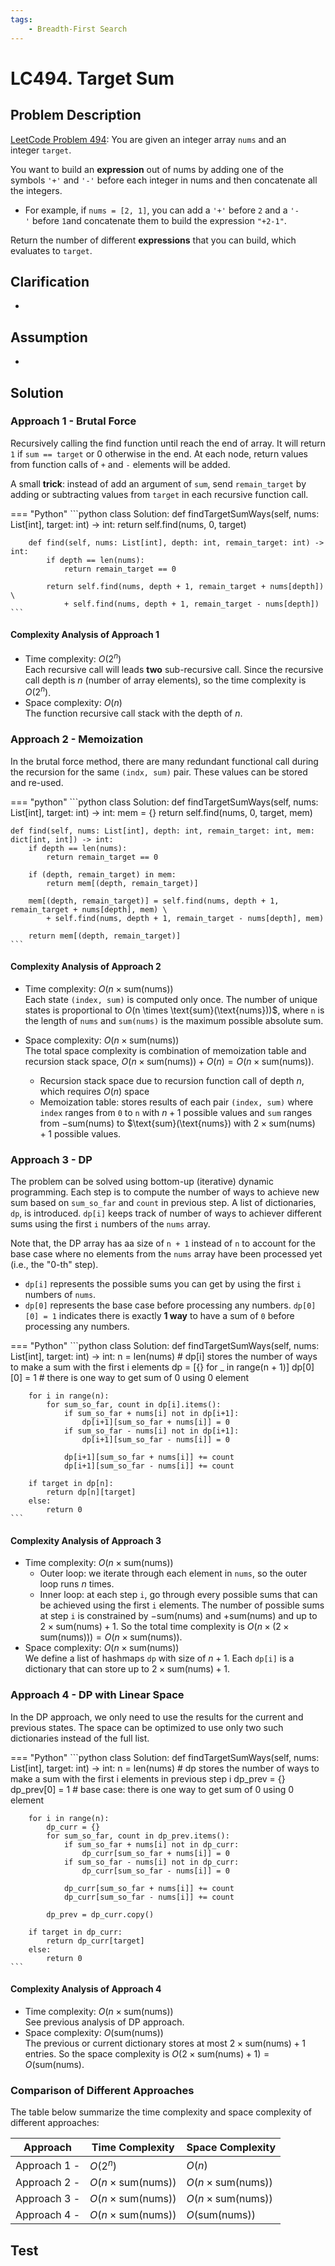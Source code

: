 ```yaml
---
tags:
    - Breadth-First Search
---
```


# LC494. Target Sum

## Problem Description

[LeetCode Problem 494](https://leetcode.com/problems/target-sum/description/): You are given an integer array `nums` and an integer `target`.

You want to build an **expression** out of nums by adding one of the symbols `'+'` and `'-'` before each integer in nums and then concatenate all the integers.

- For example, if `nums = [2, 1]`, you can add a `'+'` before `2` and a `'-'` before `1`and concatenate them to build the expression `"+2-1"`.

Return the number of different **expressions** that you can build, which evaluates to `target`.

## Clarification

-

## Assumption

-

## Solution

### Approach 1 - Brutal Force

Recursively calling the find function until reach the end of array. It will return `1` if `sum == target` or 0 otherwise in the end. At each node, return values from function calls of `+` and `-` elements will be added.

A small **trick**: instead of add an argument of `sum`, send `remain_target` by adding or subtracting values from `target` in each recursive function call.

=== "Python"
    ```python
    class Solution:
        def findTargetSumWays(self, nums: List[int], target: int) -> int:
            return self.find(nums, 0, target)

        def find(self, nums: List[int], depth: int, remain_target: int) -> int:
            if depth == len(nums):
                return remain_target == 0

            return self.find(nums, depth + 1, remain_target + nums[depth]) \
                + self.find(nums, depth + 1, remain_target - nums[depth])
    ```

#### Complexity Analysis of Approach 1

- Time complexity: $O(2^n)$  
  Each recursive call will leads **two** sub-recursive call. Since the recursive call depth is $n$ (number of array elements), so the time complexity is $O(2^n)$.
- Space complexity: $O(n)$  
  The function recursive call stack with the depth of $n$.

### Approach 2 - Memoization

In the brutal force method, there are many redundant functional call during the recursion for the same `(indx, sum)` pair. These values can be stored and re-used.

=== "python"
    ```python
    class Solution:
    def findTargetSumWays(self, nums: List[int], target: int) -> int:
        mem = {}
        return self.find(nums, 0, target, mem)

    def find(self, nums: List[int], depth: int, remain_target: int, mem: dict[int, int]) -> int:
        if depth == len(nums):
            return remain_target == 0

        if (depth, remain_target) in mem:
            return mem[(depth, remain_target)]

        mem[(depth, remain_target)] = self.find(nums, depth + 1, remain_target + nums[depth], mem) \
            + self.find(nums, depth + 1, remain_target - nums[depth], mem)

        return mem[(depth, remain_target)]
    ```

#### Complexity Analysis of Approach 2

- Time complexity: $O(n \times \text{sum}(\text{nums}))$  
  Each state `(index, sum)` is computed only once. The number of unique states is proportional to $O($n \times \text{sum}(\text{nums}))$, where `n` is the length of `nums` and `sum(nums)` is the maximum possible absolute sum.
- Space complexity: $O(n \times \text{sum}(\text{nums}))$  
  The total space complexity is combination of memoization table and recursion stack space, $O(n \times \text{sum}(\text{nums})) + O(n) = O(n \times \text{sum}(\text{nums}))$.  
  
    - Recursion stack space due to recursion function call of depth $n$, which requires $O(n)$ space
    - Memoization table: stores results of each pair `(index, sum)` where `index` ranges from `0` to `n` with $n + 1$ possible values and `sum` ranges from $-\text{sum}(\text{nums})$ to $\text{sum}(\text{nums}) with $2 \times \text{sum}(\text{nums}) + 1$ possible values. 

  

### Approach 3 - DP

The problem can be solved using bottom-up (iterative) dynamic programming. Each step is to compute the number of ways to achieve new sum based on `sum_so_far` and `count` in previous step. A list of dictionaries, `dp`, is introduced. `dp[i]` keeps track of number of ways to achiever different sums using the first `i` numbers of the `nums` array.

Note that, the DP array has aa size of `n + 1` instead of `n` to account for the base case where no elements from the `nums` array have been processed yet (i.e., the "0-th" step).

- `dp[i]` represents the possible sums you can get by using the first `i` numbers of `nums`.
- `dp[0]` represents the base case before processing any numbers. `dp[0][0] = 1` indicates there is exactly **1 way** to have a sum of `0` before processing any numbers.

=== "Python"
    ```python
    class Solution:
    def findTargetSumWays(self, nums: List[int], target: int) -> int:
        n = len(nums)
        # dp[i] stores the number of ways to make a sum with the first i elements
        dp = [{} for _ in range(n + 1)]
        dp[0][0] = 1  # there is one way to get sum of 0 using 0 element

        for i in range(n):
            for sum_so_far, count in dp[i].items():
                if sum_so_far + nums[i] not in dp[i+1]:
                    dp[i+1][sum_so_far + nums[i]] = 0
                if sum_so_far - nums[i] not in dp[i+1]:
                    dp[i+1][sum_so_far - nums[i]] = 0

                dp[i+1][sum_so_far + nums[i]] += count
                dp[i+1][sum_so_far - nums[i]] += count

        if target in dp[n]:
            return dp[n][target]
        else:
            return 0
    ```

#### Complexity Analysis of Approach 3

- Time complexity: $O(n \times \text{sum}(\text{nums}))$  
  - Outer loop: we iterate through each element in `nums`, so the outer loop runs $n$ times.
  - Inner loop: at each step `i`, go through every possible sums that can be achieved using the first `i` elements. The number of possible sums at step `i` is constrained by $-\text{sum}(\text{nums})$ and $+\text{sum}(\text{nums})$ and up to $2 \times \text{sum}(\text{nums}) + 1$. So the total time complexity is $O(n \times (2 \times \text{sum}(\text{nums}))) = O(n \times \text{sum}(\text{nums}))$.
- Space complexity: $O(n \times \text{sum}(\text{nums}))$  
  We define a list of hashmaps `dp` with size of $n + 1$. Each `dp[i]` is a dictionary that can store up to $2 \times \text{sum}(\text{nums}) + 1$.

### Approach 4 - DP with Linear Space

In the DP approach, we only need to use the results for the current and previous states. The space can be optimized to use only two such dictionaries instead of the full list.

=== "Python"
    ```python
    class Solution:
    def findTargetSumWays(self, nums: List[int], target: int) -> int:
        n = len(nums)
        # dp stores the number of ways to make a sum with the first i elements in previous step i
        dp_prev = {} 
        dp_prev[0] = 1 # base case: there is one way to get sum of 0 using 0 element 

        for i in range(n):
            dp_curr = {}
            for sum_so_far, count in dp_prev.items():
                if sum_so_far + nums[i] not in dp_curr:
                    dp_curr[sum_so_far + nums[i]] = 0
                if sum_so_far - nums[i] not in dp_curr:
                    dp_curr[sum_so_far - nums[i]] = 0

                dp_curr[sum_so_far + nums[i]] += count
                dp_curr[sum_so_far - nums[i]] += count

            dp_prev = dp_curr.copy()

        if target in dp_curr:
            return dp_curr[target]
        else:
            return 0
    ```

#### Complexity Analysis of Approach 4

- Time complexity: $O(n \times \text{sum}(\text{nums}))$  
  See previous analysis of DP approach.
- Space complexity: $O(\text{sum}(\text{nums}))$  
  The previous or current dictionary stores at most $2 \times \text{sum}(\text{nums}) + 1$ entries. So the space complexity is $O(2 \times \text{sum}(\text{nums}) + 1) = O(\text{sum}(\text{nums})$.

### Comparison of Different Approaches

The table below summarize the time complexity and space complexity of different approaches:

Approach    | Time Complexity   | Space Complexity |
------------| ---------------   | ---------------- |
Approach 1 -  |  $O(2^n)$           | $O(n)$  |
Approach 2 -  |  $O(n \times \text{sum}(\text{nums}))$           | $O(n \times \text{sum}(\text{nums}))$  |
Approach 3 -  |  $O(n \times \text{sum}(\text{nums}))$           | $O(n \times \text{sum}(\text{nums}))$  |
Approach 4 -  |  $O(n \times \text{sum}(\text{nums}))$           | $O(\text{sum}(\text{nums}))$  |

## Test
